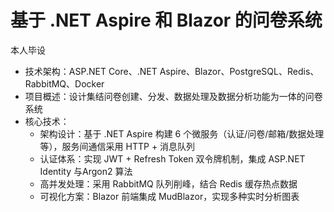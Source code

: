 # 基于 .NET Aspire 和 Blazor 的问卷系统

本人毕设

- 技术架构：ASP.NET Core、.NET Aspire、Blazor、PostgreSQL、Redis、RabbitMQ、Docker
- 项目概述：设计集结问卷创建、分发、数据处理及数据分析功能为一体的问卷系统
- 核心技术：
  - 架构设计：基于 .NET Aspire 构建 6 个微服务（认证/问卷/邮箱/数据处理等），服务间通信采用 HTTP + 消息队列
  - 认证体系：实现 JWT + Refresh Token 双令牌机制，集成 ASP.NET Identity 与Argon2 算法
  - 高并发处理：采用 RabbitMQ 队列削峰，结合 Redis 缓存热点数据
  - 可视化方案：Blazor 前端集成 MudBlazor，实现多种实时分析图表
